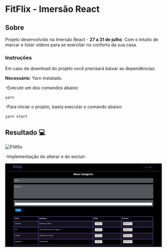 # FitFlix - Imersão React

## Sobre

Projeto desenvolvido na Imersão React - **27 a 31 de julho**.
Com o intuito de marcar e listar vídeos para se exercitar no conforto da sua casa.

### Instruções
Em caso de download do projeto você precisará baixar as dependências:

**Necessário:** Yarn instalado.

-Execute um dos comandos abaixo:
```
yarn
```
-Para iniciar o projeto, basta executar o comando abaixo:

```
yarn start
```
## Resultado :computer:

![Flitflix](https://github.com/thaislsilveira/Aula-01---Imers-o-React/blob/master/src/assets/fitflix01.gif)

-Implementação do alterar e do excluir:

![FlitflixCategoria](https://github.com/thaislsilveira/Aula-01---Imers-o-React/blob/master/src/assets/fitflix02.gif)
